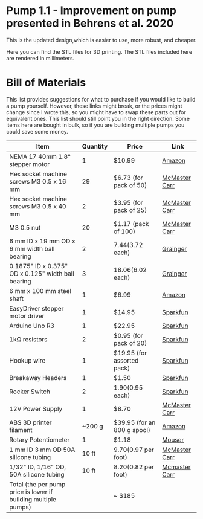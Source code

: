 # Pump 1.1 - Improvement on pump presented in Behrens et al. 2020

This is the updated design,which is easier to use, more robust, and cheaper. 

Here you can find the STL files for 3D printing. The STL files included here are rendered in millimeters.

# Bill of Materials
This list provides suggestions for what to purchase if you would like to build a pump yourself. However, these links might break, or the prices might change since I wrote this, so you might have to swap these parts out for equivalent ones. This list should still point you in the right direction. Some items here are bought in bulk, so if you are building multiple pumps you could save some money. 

| Item  | Quantity | Price | Link |
| ------------- | ------------- | ------------- | ------------- |
| NEMA 17 40mm 1.8° stepper motor  | 1 | $10.99 | [Amazon](https://www.amazon.com/Twotrees-Nema17-Stepper-17HS4401S-Printer/dp/B07Y2SVNGP/ref=sr_1_1_sspa?crid=3BSQJ65Y5G0XZ&keywords=nema%2B17%2Bstepper%2Bmotor&qid=1642617029&sprefix=nema%2B17%2Bste%2Caps%2C56&sr=8-1-spons&spLa=ZW5jcnlwdGVkUXVhbGlmaWVyPUFGSUpRQ0o0VDZNNFAmZW5jcnlwdGVkSWQ9QTAyMzMzMzNBSERSMDRZWlI5MlMmZW5jcnlwdGVkQWRJZD1BMDAzNDI0OVRIN01LT0o3RjZWUyZ3aWRnZXROYW1lPXNwX2F0ZiZhY3Rpb249Y2xpY2tSZWRpcmVjdCZkb05vdExvZ0NsaWNrPXRydWU&th=1) |
| Hex socket machine screws M3 0.5 x 16 mm | 29 | $6.73 (for pack of 50) | [McMaster Carr](https://www.mcmaster.com/91274A107/) |
| Hex socket machine screws M3 0.5 x 40 mm| 2 | $3.95 (for pack of 25) | [McMaster Carr](https://www.mcmaster.com/91292A024/) |
| M3 0.5 nut | 20 | $1.17 (pack of 100) | [McMaster Carr](https://www.mcmaster.com/90592A085/) |
| 6 mm ID x 19 mm OD x 6 mm width ball bearing | 2 | $7.44 ($3.72 each) | [Grainger](https://www.grainger.com/product/TRITAN-Miniature-Ball-Bearing-Shielded-49DD56?cm_vc=AZHPRV_P-DPO-75-082619&req=Products_You_Have_Recently_Viewed&cm_sp=Home-_-Products_You_Have_Recently_Viewed-_-AZHPRV_P-DPO-75-082619)|
| 0.1875" ID x 0.375" OD x 0.125" width ball bearing | 3 | $18.06 ($6.02 each) | [Grainger](https://www.grainger.com/product/TRITAN-Miniature-Ball-Bearing-Shielded-49DE11)|
| 6 mm x 100 mm steel shaft | 1 | $6.99 | [Amazon](https://www.amazon.com/6mmX100mm-Linear-Motion-Shaft-Diameter/dp/B08HYF2WPX/ref=sr_1_1_sspa?keywords=6mm%2Bsteel%2Bshaft&qid=1642618959&sprefix=6mm%2Bsteel%2Bsh%2Caps%2C46&sr=8-1-spons&spLa=ZW5jcnlwdGVkUXVhbGlmaWVyPUExOEtEOUlUNjM3RzYmZW5jcnlwdGVkSWQ9QTA5MTI3MzhVVjI0RVNOOUk5NEMmZW5jcnlwdGVkQWRJZD1BMDM1NzMzODJHTzdTWDVTOU8zMUgmd2lkZ2V0TmFtZT1zcF9hdGYmYWN0aW9uPWNsaWNrUmVkaXJlY3QmZG9Ob3RMb2dDbGljaz10cnVl&th=1) |
| EasyDriver stepper motor driver | 1 | $14.95 | [Sparkfun](https://www.sparkfun.com/products/12779)
| Arduino Uno R3 | 1 | $22.95 | [Sparkfun](https://www.sparkfun.com/products/11021)|
| 1kΩ resistors | 2 | $0.95 (for pack of 20) | [Sparkfun](https://www.sparkfun.com/products/14492)|
| Hookup wire | 1 | $19.95 (for assorted pack) | [Sparkfun](https://www.sparkfun.com/products/11367)|
| Breakaway Headers | 1 | $1.50 | [Sparkfun](https://www.sparkfun.com/products/116)|
| Rocker Switch | 2 | $1.90 ($0.95 each) | [Sparkfun](https://www.sparkfun.com/products/8837)|
| 12V Power Supply | 1 | $8.70 | [McMaster Carr](https://www.mcmaster.com/70235K49/)|
| ABS 3D printer filament | ~200 g | $39.95 (for an 800 g spool) | [Amazon](https://www.amazon.com/Zortrax-Z-ABS-2-3D-Printer-Filament/dp/B08T7VD63K/ref=sr_1_2?crid=JVAS24O9TVHC&keywords=z-abs&qid=1642620658&sprefix=z-abs%2Caps%2C30&sr=8-2)|
| Rotary Potentiometer | 1 | $1.18 | [Mouser](https://www.mouser.com/ProductDetail/Bourns/PDB181-K425K-104B?qs=Ivs1Be2ZGq4sYukQEDBRmw%3D%3D)|
| 1 mm ID 3 mm OD 50A silicone tubing | 10 ft | $9.70 ($0.97 per foot) | [McMaster Carr](https://www.mcmaster.com/5054K303/)|
|1/32" ID, 1/16" OD, 50A silicone tubing | 10 ft | $8.20 ($0.82 per foot) | [Mcmaster Carr](https://www.mcmaster.com/5236K204/)|
| Total (the per pump price is lower if building multiple pumps) | | ~ $185  | | 


